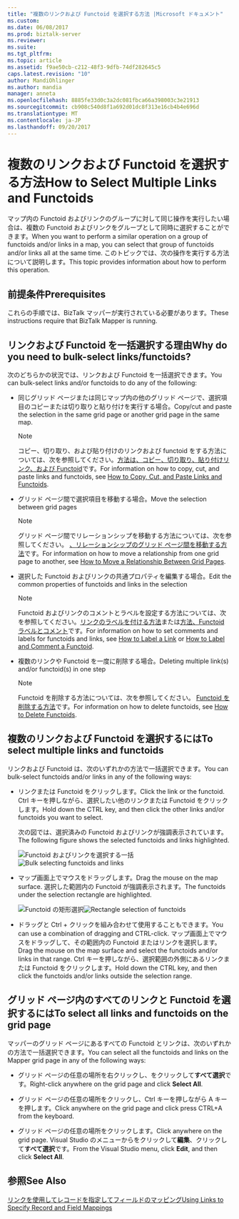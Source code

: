 ```yaml
---
title: "複数のリンクおよび Functoid を選択する方法 |Microsoft ドキュメント"
ms.custom: 
ms.date: 06/08/2017
ms.prod: biztalk-server
ms.reviewer: 
ms.suite: 
ms.tgt_pltfrm: 
ms.topic: article
ms.assetid: f9ae50cb-c212-48f3-9dfb-74df282645c5
caps.latest.revision: "10"
author: MandiOhlinger
ms.author: mandia
manager: anneta
ms.openlocfilehash: 8885fe33d0c3a2dc081fbca66a398003c3e21913
ms.sourcegitcommit: cb908c540d8f1a692d01dc8f313e16cb4b4e696d
ms.translationtype: MT
ms.contentlocale: ja-JP
ms.lasthandoff: 09/20/2017
---
```

# <a name="how-to-select-multiple-links-and-functoids"></a><span data-ttu-id="bcdf0-102">複数のリンクおよび Functoid を選択する方法</span><span class="sxs-lookup"><span data-stu-id="bcdf0-102">How to Select Multiple Links and Functoids</span></span>
<span data-ttu-id="bcdf0-103">マップ内の Functoid およびリンクのグループに対して同じ操作を実行したい場合は、複数の Functoid およびリンクをグループとして同時に選択することができます。</span><span class="sxs-lookup"><span data-stu-id="bcdf0-103">When you want to perform a similar operation on a group of functoids and/or links in a map, you can select that group of functoids and/or links all at the same time.</span></span> <span data-ttu-id="bcdf0-104">このトピックでは、次の操作を実行する方法について説明します。</span><span class="sxs-lookup"><span data-stu-id="bcdf0-104">This topic provides information about how to perform this operation.</span></span>  
  
## <a name="prerequisites"></a><span data-ttu-id="bcdf0-105">前提条件</span><span class="sxs-lookup"><span data-stu-id="bcdf0-105">Prerequisites</span></span>  
 <span data-ttu-id="bcdf0-106">これらの手順では、BizTalk マッパーが実行されている必要があります。</span><span class="sxs-lookup"><span data-stu-id="bcdf0-106">These instructions require that BizTalk Mapper is running.</span></span>  
  
## <a name="why-do-you-need-to-bulk-select-linksfunctoids"></a><span data-ttu-id="bcdf0-107">リンクおよび Functoid を一括選択する理由</span><span class="sxs-lookup"><span data-stu-id="bcdf0-107">Why do you need to bulk-select links/functoids?</span></span>  
 <span data-ttu-id="bcdf0-108">次のどちらかの状況では、リンクおよび Functoid を一括選択できます。</span><span class="sxs-lookup"><span data-stu-id="bcdf0-108">You can bulk-select links and/or functoids to do any of the following:</span></span>  
  
-   <span data-ttu-id="bcdf0-109">同じグリッド ページまたは同じマップ内の他のグリッド ページで、選択項目のコピーまたは切り取りと貼り付けを実行する場合。</span><span class="sxs-lookup"><span data-stu-id="bcdf0-109">Copy/cut and paste the selection in the same grid page or another grid page in the same map.</span></span>  
  
    > [!NOTE]
    >  <span data-ttu-id="bcdf0-110">コピー、切り取り、および貼り付けのリンクおよび functoid をする方法については、次を参照してください。[方法は、コピー、切り取り、貼り付けリンク、および Functoid](../core/how-to-copy-cut-and-paste-links-and-functoids.md)です。</span><span class="sxs-lookup"><span data-stu-id="bcdf0-110">For information on how to copy, cut, and paste links and functoids, see [How to Copy, Cut, and Paste Links and Functoids](../core/how-to-copy-cut-and-paste-links-and-functoids.md).</span></span>  
  
-   <span data-ttu-id="bcdf0-111">グリッド ページ間で選択項目を移動する場合。</span><span class="sxs-lookup"><span data-stu-id="bcdf0-111">Move the selection between grid pages</span></span>  
  
    > [!NOTE]
    >  <span data-ttu-id="bcdf0-112">グリッド ページ間でリレーションシップを移動する方法については、次を参照してください。 [、リレーションシップのグリッド ページ間を移動する方法](../core/how-to-move-a-relationship-between-grid-pages.md)です。</span><span class="sxs-lookup"><span data-stu-id="bcdf0-112">For information on how to move a relationship from one grid page to another, see [How to Move a Relationship Between Grid Pages](../core/how-to-move-a-relationship-between-grid-pages.md).</span></span>  
  
-   <span data-ttu-id="bcdf0-113">選択した Functoid およびリンクの共通プロパティを編集する場合。</span><span class="sxs-lookup"><span data-stu-id="bcdf0-113">Edit the common properties of functoids and links in the selection</span></span>  
  
    > [!NOTE]
    >  <span data-ttu-id="bcdf0-114">Functoid およびリンクのコメントとラベルを設定する方法については、次を参照してください。[リンクのラベルを付ける方法](../core/how-to-label-a-link.md)または[方法、Functoid ラベルとコメント](../core/how-to-label-and-comment-a-functoid.md)です。</span><span class="sxs-lookup"><span data-stu-id="bcdf0-114">For information on how to set comments and labels for functoids and links, see [How to Label a Link](../core/how-to-label-a-link.md) or [How to Label and Comment a Functoid](../core/how-to-label-and-comment-a-functoid.md).</span></span>  
  
-   <span data-ttu-id="bcdf0-115">複数のリンクや Functoid を一度に削除する場合。</span><span class="sxs-lookup"><span data-stu-id="bcdf0-115">Deleting multiple link(s) and/or functoid(s) in one step</span></span>  
  
    > [!NOTE]
    >  <span data-ttu-id="bcdf0-116">Functoid を削除する方法については、次を参照してください。 [Functoid を削除する方法](../core/how-to-delete-functoids.md)です。</span><span class="sxs-lookup"><span data-stu-id="bcdf0-116">For information on how to delete functoids, see [How to Delete Functoids](../core/how-to-delete-functoids.md).</span></span>  
  
## <a name="to-select-multiple-links-and-functoids"></a><span data-ttu-id="bcdf0-117">複数のリンクおよび Functoid を選択するには</span><span class="sxs-lookup"><span data-stu-id="bcdf0-117">To select multiple links and functoids</span></span>  
 <span data-ttu-id="bcdf0-118">リンクおよび Functoid は、次のいずれかの方法で一括選択できます。</span><span class="sxs-lookup"><span data-stu-id="bcdf0-118">You can bulk-select functoids and/or links in any of the following ways:</span></span>  
  
-   <span data-ttu-id="bcdf0-119">リンクまたは Functoid をクリックします。</span><span class="sxs-lookup"><span data-stu-id="bcdf0-119">Click the link or the functoid.</span></span> <span data-ttu-id="bcdf0-120">Ctrl キーを押しながら、選択したい他のリンクまたは Functoid をクリックします。</span><span class="sxs-lookup"><span data-stu-id="bcdf0-120">Hold down the CTRL key, and then click the other links and/or functoids you want to select.</span></span>  
  
     <span data-ttu-id="bcdf0-121">次の図では、選択済みの Functoid およびリンクが強調表示されています。</span><span class="sxs-lookup"><span data-stu-id="bcdf0-121">The following figure shows the selected functoids and links highlighted.</span></span>  
  
     <span data-ttu-id="bcdf0-122">![Functoid およびリンクを選択する一括](../core/media/bulkselect-functois-links.gif "BulkSelect_Functois & へのリンク")</span><span class="sxs-lookup"><span data-stu-id="bcdf0-122">![Bulk selecting functoids and links](../core/media/bulkselect-functois-links.gif "BulkSelect_Functois&Links")</span></span>  
  
-   <span data-ttu-id="bcdf0-123">マップ画面上でマウスをドラッグします。</span><span class="sxs-lookup"><span data-stu-id="bcdf0-123">Drag the mouse on the map surface.</span></span> <span data-ttu-id="bcdf0-124">選択した範囲内の Functoid が強調表示されます。</span><span class="sxs-lookup"><span data-stu-id="bcdf0-124">The functoids under the selection rectangle are highlighted.</span></span>  
  
     <span data-ttu-id="bcdf0-125">![Functoid の矩形選択](../core/media/bulkselect-selectionrectangle.gif "BulkSelect_SelectionRectangle")</span><span class="sxs-lookup"><span data-stu-id="bcdf0-125">![Rectangle selection of functoids](../core/media/bulkselect-selectionrectangle.gif "BulkSelect_SelectionRectangle")</span></span>  
  
-   <span data-ttu-id="bcdf0-126">ドラッグと Ctrl + クリックを組み合わせて使用することもできます。</span><span class="sxs-lookup"><span data-stu-id="bcdf0-126">You can use a combination of dragging and CTRL-click.</span></span> <span data-ttu-id="bcdf0-127">マップ画面上でマウスをドラッグして、その範囲内の Functoid またはリンクを選択します。</span><span class="sxs-lookup"><span data-stu-id="bcdf0-127">Drag the mouse on the map surface and select the functoids and/or links in that range.</span></span> <span data-ttu-id="bcdf0-128">Ctrl キーを押しながら、選択範囲の外側にあるリンクまたは Functoid をクリックします。</span><span class="sxs-lookup"><span data-stu-id="bcdf0-128">Hold down the CTRL key, and then click the functoids and/or links outside the selection range.</span></span>  
  
## <a name="to-select-all-links-and-functoids-on-the-grid-page"></a><span data-ttu-id="bcdf0-129">グリッド ページ内のすべてのリンクと Functoid を選択するには</span><span class="sxs-lookup"><span data-stu-id="bcdf0-129">To select all links and functoids on the grid page</span></span>  
 <span data-ttu-id="bcdf0-130">マッパーのグリッド ページにあるすべての Functoid とリンクは、次のいずれかの方法で一括選択できます。</span><span class="sxs-lookup"><span data-stu-id="bcdf0-130">You can select all the functoids and links on the Mapper grid page in any of the following ways:</span></span>  
  
-   <span data-ttu-id="bcdf0-131">グリッド ページの任意の場所を右クリックし、をクリックして**すべて選択**です。</span><span class="sxs-lookup"><span data-stu-id="bcdf0-131">Right-click anywhere on the grid page and click **Select All**.</span></span>  
  
-   <span data-ttu-id="bcdf0-132">グリッド ページの任意の場所をクリックし、Ctrl キーを押しながら A キーを押します。</span><span class="sxs-lookup"><span data-stu-id="bcdf0-132">Click anywhere on the grid page and click press CTRL+A from the keyboard.</span></span>  
  
-   <span data-ttu-id="bcdf0-133">グリッド ページの任意の場所をクリックします。</span><span class="sxs-lookup"><span data-stu-id="bcdf0-133">Click anywhere on the grid page.</span></span> <span data-ttu-id="bcdf0-134">Visual Studio のメニューからをクリックして**編集**、クリックして**すべて選択**です。</span><span class="sxs-lookup"><span data-stu-id="bcdf0-134">From the Visual Studio menu, click **Edit**, and then click **Select All**.</span></span>  
  
## <a name="see-also"></a><span data-ttu-id="bcdf0-135">参照</span><span class="sxs-lookup"><span data-stu-id="bcdf0-135">See Also</span></span>  
 [<span data-ttu-id="bcdf0-136">リンクを使用してレコードを指定してフィールドのマッピング</span><span class="sxs-lookup"><span data-stu-id="bcdf0-136">Using Links to Specify Record and Field Mappings</span></span>](../core/using-links-to-specify-record-and-field-mappings.md)